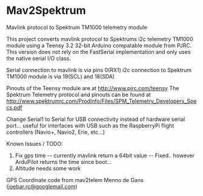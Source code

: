 # Mav2Spektrum

Mavlink protocol to Spektrum TM1000 telemetry module

This project converts mavlink protocol to Spektrums i2c telemetry TM1000 module using a Teensy 3.2 32-bit Arduino compatable module from PJRC.  This version does not rely on the FastSerial implementation and only uses the native serial I/O class.

Serial connection to mavlink is via pins 0(RX1)
i2c connection to Spektrum TM1000 module is via 19(SCL) and 18(SDA)

Pinouts of the Teensy module are at http://www.pjrc.com/teensy
The Spektrum Telemetry protocol and pinouts can be found at http://www.spektrumrc.com/ProdInfo/Files/SPM_Telemetry_Developers_Specs.pdf

Change Serial1 to Serial for USB connectivity instead of hardware serial port... useful for interfaces with USB such as the RaspberryPi flight controllers (Navio+, Navio2, Erie, etc...)


Known Issues / TODO:

1. Fix gps time -- currently mavlink return a 64bit value -- Fixed.. however ArduPilot returns the time since boot...
2. Altitude needs some work


GPS Coordinate code from mav2telem
Menno de Gans (joebar.rc@googlemail.com)


